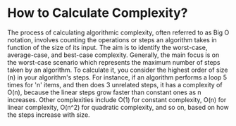 # How to Calculate Complexity?

The process of calculating algorithmic complexity, often referred to as Big O notation, involves counting the operations or steps an algorithm takes in function of the size of its input. The aim is to identify the worst-case, average-case, and best-case complexity. Generally, the main focus is on the worst-case scenario which represents the maximum number of steps taken by an algorithm. To calculate it, you consider the highest order of size (n) in your algorithm's steps. For instance, if an algorithm performs a loop 5 times for 'n' items, and then does 3 unrelated steps, it has a complexity of O(n), because the linear steps grow faster than constant ones as n increases. Other complexities include O(1) for constant complexity, O(n) for linear complexity, O(n^2) for quadratic complexity, and so on, based on how the steps increase with size.